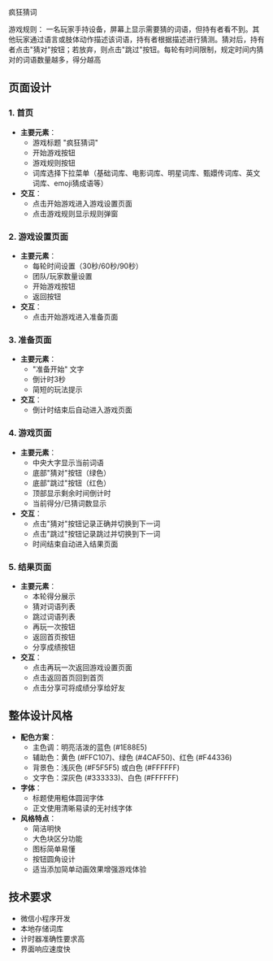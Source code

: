 疯狂猜词

游戏规则：  一名玩家手持设备，屏幕上显示需要猜的词语，但持有者看不到。其他玩家通过语言或肢体动作描述该词语，持有者根据描述进行猜测。猜对后，持有者点击"猜对"按钮；若放弃，则点击"跳过"按钮。每轮有时间限制，规定时间内猜对的词语数量越多，得分越高

## 页面设计

### 1. 首页
- **主要元素**：
  - 游戏标题 "疯狂猜词"
  - 开始游戏按钮
  - 游戏规则按钮
  - 词库选择下拉菜单（基础词库、电影词库、明星词库、甄嬛传词库、英文词库、emoji猜成语等）
- **交互**：
  - 点击开始游戏进入游戏设置页面
  - 点击游戏规则显示规则弹窗

### 2. 游戏设置页面
- **主要元素**：
  - 每轮时间设置（30秒/60秒/90秒）
  - 团队/玩家数量设置
  - 开始游戏按钮
  - 返回按钮
- **交互**：
  - 点击开始游戏进入准备页面

### 3. 准备页面
- **主要元素**：
  - "准备开始" 文字
  - 倒计时3秒
  - 简短的玩法提示
- **交互**：
  - 倒计时结束后自动进入游戏页面

### 4. 游戏页面
- **主要元素**：
  - 中央大字显示当前词语
  - 底部"猜对"按钮（绿色）
  - 底部"跳过"按钮（红色）
  - 顶部显示剩余时间倒计时
  - 当前得分/已猜词数显示
- **交互**：
  - 点击"猜对"按钮记录正确并切换到下一词
  - 点击"跳过"按钮记录跳过并切换到下一词
  - 时间结束自动进入结果页面

### 5. 结果页面
- **主要元素**：
  - 本轮得分展示
  - 猜对词语列表
  - 跳过词语列表
  - 再玩一次按钮
  - 返回首页按钮
  - 分享成绩按钮
- **交互**：
  - 点击再玩一次返回游戏设置页面
  - 点击返回首页回到首页
  - 点击分享可将成绩分享给好友

## 整体设计风格
- **配色方案**：
  - 主色调：明亮活泼的蓝色 (#1E88E5)
  - 辅助色：黄色 (#FFC107)、绿色 (#4CAF50)、红色 (#F44336)
  - 背景色：浅灰色 (#F5F5F5) 或白色 (#FFFFFF)
  - 文字色：深灰色 (#333333)、白色 (#FFFFFF)
- **字体**：
  - 标题使用粗体圆润字体
  - 正文使用清晰易读的无衬线字体
- **风格特点**：
  - 简洁明快
  - 大色块区分功能
  - 图标简单易懂
  - 按钮圆角设计
  - 适当添加简单动画效果增强游戏体验

## 技术要求
- 微信小程序开发
- 本地存储词库
- 计时器准确性要求高
- 界面响应速度快